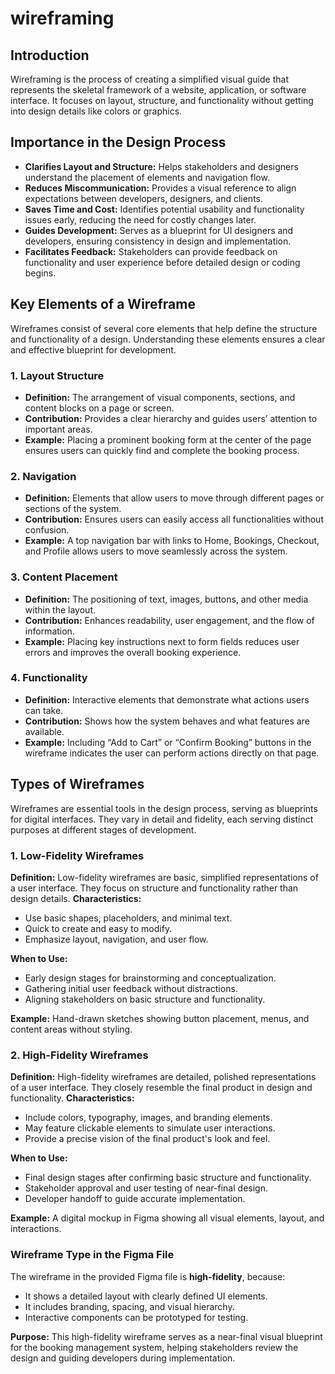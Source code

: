# wireframing

## Introduction
Wireframing is the process of creating a simplified visual guide that represents the skeletal framework of a website, application, or software interface. It focuses on layout, structure, and functionality without getting into design details like colors or graphics.

## Importance in the Design Process
- **Clarifies Layout and Structure:** Helps stakeholders and designers understand the placement of elements and navigation flow.  
- **Reduces Miscommunication:** Provides a visual reference to align expectations between developers, designers, and clients.  
- **Saves Time and Cost:** Identifies potential usability and functionality issues early, reducing the need for costly changes later.  
- **Guides Development:** Serves as a blueprint for UI designers and developers, ensuring consistency in design and implementation.  
- **Facilitates Feedback:** Stakeholders can provide feedback on functionality and user experience before detailed design or coding begins.

## Key Elements of a Wireframe

Wireframes consist of several core elements that help define the structure and functionality of a design. Understanding these elements ensures a clear and effective blueprint for development.

### 1. Layout Structure
- **Definition:** The arrangement of visual components, sections, and content blocks on a page or screen.  
- **Contribution:** Provides a clear hierarchy and guides users’ attention to important areas.  
- **Example:** Placing a prominent booking form at the center of the page ensures users can quickly find and complete the booking process.

### 2. Navigation
- **Definition:** Elements that allow users to move through different pages or sections of the system.  
- **Contribution:** Ensures users can easily access all functionalities without confusion.  
- **Example:** A top navigation bar with links to Home, Bookings, Checkout, and Profile allows users to move seamlessly across the system.

### 3. Content Placement
- **Definition:** The positioning of text, images, buttons, and other media within the layout.  
- **Contribution:** Enhances readability, user engagement, and the flow of information.  
- **Example:** Placing key instructions next to form fields reduces user errors and improves the overall booking experience.

### 4. Functionality
- **Definition:** Interactive elements that demonstrate what actions users can take.  
- **Contribution:** Shows how the system behaves and what features are available.  
- **Example:** Including “Add to Cart” or “Confirm Booking” buttons in the wireframe indicates the user can perform actions directly on that page.

## Types of Wireframes
Wireframes are essential tools in the design process, serving as blueprints for digital interfaces. They vary in detail and fidelity, each serving distinct purposes at different stages of development.

### 1. Low-Fidelity Wireframes
**Definition:**
Low-fidelity wireframes are basic, simplified representations of a user interface. They focus on structure and functionality rather than design details.
**Characteristics:**
- Use basic shapes, placeholders, and minimal text.
- Quick to create and easy to modify.
- Emphasize layout, navigation, and user flow.

**When to Use:**
- Early design stages for brainstorming and conceptualization.
- Gathering initial user feedback without distractions.
- Aligning stakeholders on basic structure and functionality.

**Example:**
Hand-drawn sketches showing button placement, menus, and content areas without styling.

### 2. High-Fidelity Wireframes
**Definition:**
High-fidelity wireframes are detailed, polished representations of a user interface. They closely resemble the final product in design and functionality.
**Characteristics:**
- Include colors, typography, images, and branding elements.
- May feature clickable elements to simulate user interactions.
- Provide a precise vision of the final product's look and feel.

**When to Use:**
- Final design stages after confirming basic structure and functionality.
- Stakeholder approval and user testing of near-final design.
- Developer handoff to guide accurate implementation.

**Example:**
A digital mockup in Figma showing all visual elements, layout, and interactions.

### Wireframe Type in the Figma File
The wireframe in the provided Figma file is **high-fidelity**, because:
- It shows a detailed layout with clearly defined UI elements.
- It includes branding, spacing, and visual hierarchy.
- Interactive components can be prototyped for testing.

**Purpose:**
This high-fidelity wireframe serves as a near-final visual blueprint for the booking management system, helping stakeholders review the design and guiding developers during implementation.
